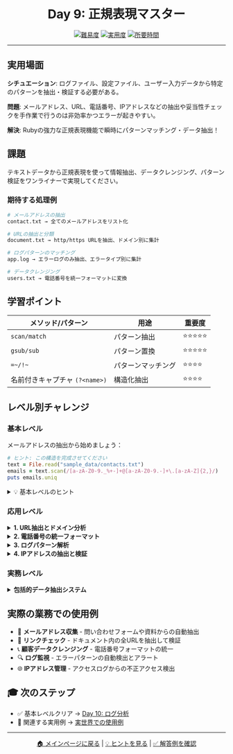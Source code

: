 <div align="center">

# Day 9: 正規表現マスター

[![難易度](https://img.shields.io/badge/難易度-中級-orange?style=flat-square)](#)
[![実用度](https://img.shields.io/badge/実用度-⭐⭐⭐⭐-yellow?style=flat-square)](#)
[![所要時間](https://img.shields.io/badge/所要時間-35分-blue?style=flat-square)](#)

</div>

---

## 実用場面

**シチュエーション**: ログファイル、設定ファイル、ユーザー入力データから特定のパターンを抽出・検証する必要がある。

**問題**: メールアドレス、URL、電話番号、IPアドレスなどの抽出や妥当性チェックを手作業で行うのは非効率かつエラーが起きやすい。

**解決**: Rubyの強力な正規表現機能で瞬時にパターンマッチング・データ抽出！

## 課題

テキストデータから正規表現を使って情報抽出、データクレンジング、パターン検証をワンライナーで実現してください。

### 期待する処理例
```bash
# メールアドレスの抽出
contact.txt → 全てのメールアドレスをリスト化

# URLの抽出と分類
document.txt → http/https URLを抽出、ドメイン別に集計

# ログパターンのマッチング
app.log → エラーログのみ抽出、エラータイプ別に集計

# データクレンジング
users.txt → 電話番号を統一フォーマットに変換
```

## 学習ポイント

| メソッド/パターン | 用途 | 重要度 |
|-----------------|------|--------|
| `scan/match` | パターン抽出 | ⭐⭐⭐⭐⭐ |
| `gsub/sub` | パターン置換 | ⭐⭐⭐⭐⭐ |
| `=~/!~` | パターンマッチング | ⭐⭐⭐⭐ |
| 名前付きキャプチャ `(?<name>)` | 構造化抽出 | ⭐⭐⭐⭐ |

## レベル別チャレンジ

### 基本レベル
メールアドレスの抽出から始めましょう：

```ruby
# ヒント: この構造を完成させてください
text = File.read("sample_data/contacts.txt")
emails = text.scan(/[a-zA-Z0-9._%+-]+@[a-zA-Z0-9.-]+\.[a-zA-Z]{2,}/)
puts emails.uniq
```

<details>
<summary>💡 基本レベルのヒント</summary>

- `scan` メソッドでマッチする全パターンを配列で取得
- メールアドレスパターン: `ユーザー名@ドメイン名.TLD`
- `uniq` で重複を除去

</details>

### 応用レベル

<details>
<summary><strong>1. URL抽出とドメイン分析</strong></summary>

```ruby
# URLを抽出してドメイン別に集計
text = File.read("sample_data/document.txt")
urls = text.scan(%r{https?://[^\s<>"]+})
domains = urls.map { |url| url[%r{https?://([^/]+)}, 1] }
             .group_by(&:itself)
             .transform_values(&:size)
puts domains
```

**学習ポイント**: URLパターン、ドメイン抽出、集計処理

</details>

<details>
<summary><strong>2. 電話番号の統一フォーマット</strong></summary>

```ruby
# 様々な形式の電話番号を統一フォーマットに変換
text = File.read("sample_data/contacts.txt")
normalized = text.gsub(/(\d{3})[-.\s]?(\d{4})[-.\s]?(\d{4})/, '\1-\2-\3')
puts normalized
```

**学習ポイント**: キャプチャグループ、置換パターン

</details>

<details>
<summary><strong>3. ログパターン解析</strong></summary>

```ruby
# エラーログのみ抽出してエラータイプ別に集計
logs = File.readlines("sample_data/app.log")
errors = logs.select { |line| line =~ /ERROR|FATAL/ }
error_types = errors.map { |line| line[/\[(.*?)\]/, 1] }
                   .compact
                   .group_by(&:itself)
                   .transform_values(&:size)
puts error_types
```

**学習ポイント**: 条件抽出、パターン分類

</details>

<details>
<summary><strong>4. IPアドレスの抽出と検証</strong></summary>

```ruby
# IPv4アドレスを抽出して有効性チェック
text = File.read("sample_data/network.log")
ips = text.scan(/\b(?:[0-9]{1,3}\.){3}[0-9]{1,3}\b/)
valid_ips = ips.select do |ip|
  ip.split('.').all? { |octet| (0..255).include?(octet.to_i) }
end
puts valid_ips.uniq
```

**学習ポイント**: 複雑なパターン、妥当性検証

</details>

### 実務レベル

<details>
<summary><strong>包括的データ抽出システム</strong></summary>

複数のテキストファイルから、メール、URL、電話番号、IPアドレスを一括抽出し、
JSONフォーマットで出力するシステムを実装。重複除去とドメイン別分類も実施。

```ruby
require 'json'

data = {
  emails: [],
  urls: {},
  phones: [],
  ips: []
}

Dir.glob("sample_data/*.txt").each do |file|
  text = File.read(file)

  # メールアドレス抽出
  data[:emails] += text.scan(/[a-zA-Z0-9._%+-]+@[a-zA-Z0-9.-]+\.[a-zA-Z]{2,}/)

  # URL抽出とドメイン別集計
  urls = text.scan(%r{https?://[^\s<>"]+})
  urls.each do |url|
    domain = url[%r{https?://([^/]+)}, 1]
    data[:urls][domain] ||= 0
    data[:urls][domain] += 1
  end

  # 電話番号抽出（統一フォーマット）
  phones = text.scan(/(\d{3})[-.\s]?(\d{4})[-.\s]?(\d{4})/)
  data[:phones] += phones.map { |parts| parts.join('-') }

  # IPアドレス抽出
  data[:ips] += text.scan(/\b(?:[0-9]{1,3}\.){3}[0-9]{1,3}\b/)
end

# 重複除去
data[:emails].uniq!
data[:phones].uniq!
data[:ips].uniq!

puts JSON.pretty_generate(data)
```

</details>

## 実際の業務での使用例

- 📧 **メールアドレス収集** - 問い合わせフォームや資料からの自動抽出
- 🔗 **リンクチェック** - ドキュメント内の全URLを抽出して検証
- 📞 **顧客データクレンジング** - 電話番号フォーマットの統一
- 🔍 **ログ監視** - エラーパターンの自動検出とアラート
- 🌐 **IPアドレス管理** - アクセスログからの不正アクセス検出

## 🎓 次のステップ

- ✅ 基本レベルクリア → [Day 10: ログ分析](../../week4_text_processing/day10_log_analysis/problem.md)
- 🔗 関連する実用例 → [実世界での使用例](../../../resources/real_world_examples.md#データ処理分析)

---

<div align="center">

[🏠 メインページに戻る](../../../README.md) | [💡 ヒントを見る](hints.md) | [✅ 解答例を確認](solution.rb)

</div>
